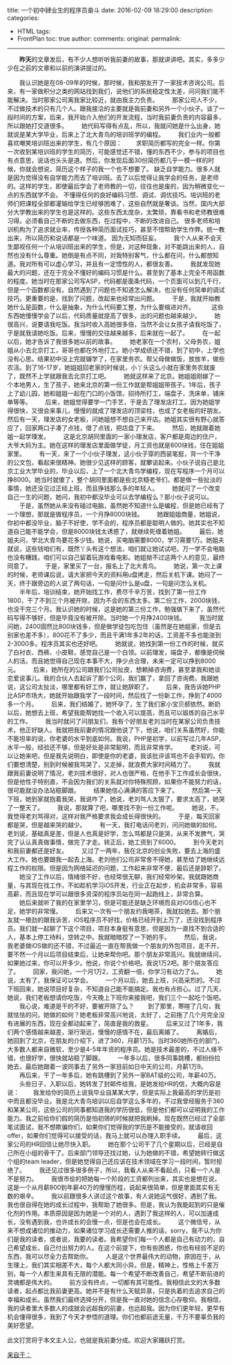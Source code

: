 title: 一个初中肄业生的程序员奋斗
date: 2016-02-09 18:29:00
description: 
categories:
- HTML
tags:
- FrontPlan
toc: true
author: 
comments:
original:
permalink: 
---
　　**昨天**的文章发后，有不少人想听听我前妻的故事，那就讲讲吧。其实，多多少少在之前的文章和以前的演讲提过的。
<!-- more -->
　　我认识她是在08-09年的时候，那时候，我和朋友开了一家技术咨询公司。后来，有一家做积分之类的网站找到我们，说他们的系统稳定性太差，问问我们能不能解决。当时那家公司离我家比较近，就由我主力负责。
　　那家公司人不少，不过做技术的只有几个人。跟我接洽的主要就是我前妻和另外一个小伙子。谈了一段时间的方案，后来，我开始介入他们的开发流程，当时我前妻负责的内容最多，所以跟她打交道很多。
　　她代码写得有点乱，所以，我就问她是什么出身，她就说是某大学毕业，后来上了北大青鸟的培训班学的编程。
　　我们业内一般都喜欢嘲笑培训班出来的学生，有几个原因：
　　求职简历都写的完全一样。你第一次收到某培训班的学生的简历，可能感觉还不错，懂的东西不少，参与的项目也有点意思，说话也头头是道。然后，你发现后面30份简历都几乎一模一样的时候，你就会想说，简历这个样子的我一个也不想要了。
缺乏自学能力。很多人就是因为觉得没有自学能力而去了培训班。去了以后觉得让我学会的任务，是老师的。这样的学生，即使最后学会了老师教的一切，往往也是废的，因为稍微变化一点的东西就学不会。
不懂得任何的良好编码习惯、调试、调优技巧。培训班的老师们把课程全部都灌输给学生已经够困难了，这些自然就是奢谈。当然，国内大部分大学教出来的学生也是这样的。这些东西太庞杂，太繁琐，靠看书和老师教很难习得。必须看自己不断的去做东西，在过程中，不断的改进自己。
很多老师和培训机构为了追求就业率，传授各种简历面试技巧，甚至不惜帮助学生作弊。统一教出来，所以简历和说话都是一个味道。
因为无知而狂妄。
　　我个人从来不会天生鄙视任何一个从培训班出来的学生，但是，对这种现象，对不能跳出来的人，自然也没有什么尊重。她倒是有点不同，对我特别客气，什么都在问，什么都想知道。我对所有可以虚心学习，并且有一定悟性的人，都很友善。
　　我就发现她最大的问题，还在于完全不懂好的编码习惯是什么。甚至到了基本上完全不用函数的程度。她当时在那家公司写ASP，代码都是面条代码，一个页面可以到几千行，但是一个函数都没有。自然遇到了问题也不知道怎么解决，也没有任何简单的调试技巧。更重要的是，找到了问题，改起来也经常出问题。
　　于是，我就开始教她什么是函数，什么是抽象，为什么代码要工整，为什么要缩进对齐。　
　　这些东西她慢慢学会了以后，代码质量就提高了很多，出的问题也越来越少。
　　她很高兴，说要请我吃饭。我当时收入高她很多倍，当然不会让女孩子请我吃饭了，于是就我请她吃饭。后来，慢慢的交往越来越多，后来就在一起了。
　　在一起以后，她才告诉了我很多她以前的故事。
　　她老家在一个农村，父母务农，姐姐从小去北京打工，哥哥也都在外地打工。她小学成绩还不错，到了初中，上学也没有心思。结果初中没上完就辍学了，在家里务农。帮父母做做饭，放放羊，做些农活。到了16-17岁，她姐姐回老家的时候说，小丫头这么小就在家里务农就废了，既然不上学就跟我去北京打工吧。
　　她就这样来了北京。她姐姐刚嫁了一个本地男人，生了孩子，她来北京的第一份工作就是帮姐姐带孩子。1年后，孩子上了幼儿园，她和姐姐一起在门口的小饭馆，招待所打工，端盘子，洗床单，铺床单等等。
　　后来，她姐觉得要学一门手艺，于是去了理发店打工。因为她姐学得很快，又很会来事儿，慢慢的就成了理发店的顶梁柱，也成了女老板的好朋友。然后有一天，理发店的女老板，问她姐想不想自己来开店。她姐其实很有野心就答应了，回家两口子凑了点钱，借了点钱，把店盘了下来。
　　然后，她就跟着她姐一起学理发。
　　这是北京胡同里面的一家小理发店，客户都是周边的住户，大爷大妈为主。她在这样的理发店里面做学徒，月工资也就是800块钱，住在姐姐家里。
　　有一天，来了一个小伙子理发，这小伙子穿的西装笔挺，背一个干净的公文包，看起来很精神。她很少见这样的顾客，就攀谈起来。小伙子说自己是北京工业大学毕业的，毕业以后，上了一个北大青鸟学编程，现在写程序一个月可以挣8000。她当时就傻了，整个胡同里面都是些北京糙老爷们，都是做一些扯淡的事情，她还没见过正经上班，而且挣钱那么多的年轻人。
　　她就问了一个改变自己一生的问题，她问，我初中都没毕业可以去学编程么？那小伙子说可以。
　　于是，虽然她从来没有碰过电脑，虽然她不知道什么是编程，但是她已经有了一个理想，那就是做程序员，一个月挣8000块钱。
　　她跟姐姐商量，她姐说，你初中都没毕业，脑子不好使，学不会的，程序员都是聪明人做的。她其实也不知道自己能不能学会，但是8000块钱太诱惑了，就继续死缠着她姐。
　　最后，她姐夫问，学北大青鸟要花多少钱。她说，买电脑需要8000，学习需要1万。她姐夫就说，这些钱咱们有，既然丫头有这个想法，咱们就让她试试吧，万一学不会电脑也没有糟践，咱们可以自己留着玩游戏看电影。她姐拗不过这两个人的意见，最终同意了。
　　于是，家里买了一台，报名上了北大青鸟。
　　她说，第一次上课的时候，老师课后说，请大家把今天的资料用u盘拷走，然后关机下课。她闷了一天，终于跟旁边的人说了两句话，一句是问什么是u盘，一句是问怎么关机。
　　半年后，培训结束，她开始找工作，费尽千辛万苦，找到了第一份工作1800，干了不到三个月被开除，因为不会的东西太多。第二份工作，2000块钱，也没干完三个月。我认识她的时候，这是她的第三份工作，勉强做下来了，虽然代码写得不够好，但是毕竟没有被开除。当时她一个月挣2400块钱。
　　我当时就问她，2400固然比800块钱多，但是做学徒包吃包住（虽然是在她姐家，但是去别家也差不多），800花不了多少，而且干满1年多2年的话，工资差不多也能涨到2-3000多。程序员其实也还好吧。
　　她就说，她找到第一份工作的时候，就买了白衬衣、西裤、小皮鞋，感觉自己是一个白领。以前理发，端盘子，都像是伺候人的活。而且她觉得自己现在本事不大，挣少点合理，未来一定可以挣到8000元。
　　后来，她所在的公司跟我们公司扯皮，想赖掉咨询费，甚至拿我和她谈恋爱说事儿。我的合伙人去起诉了那个公司，我们赢了，拿回了咨询费。我跟她说，这公司太扯淡，哪里都有好工作，就让她辞职了。
　　后来，我告诉她PHP比ASP市场大，她就开始跟我学了一段时间，然后找了一份新工作，挣到了4000多一个月。
　　后来，我们结婚了，她怀孕了，生了我们家小宝贝郝依然。断奶以后，她想去上班，希望我能帮她找一个收入可以提高，而且可以锻炼的自己水平的工作。
　　我当时就问了问朋友们，我有个好朋友老刘当时在某家公司负责技术，他正好缺人。我就把我前妻的情况跟他说了下，他说，咱们关系虽然好，你能不能坦率的说，你老婆的水平到底如何。我说，PHP是初学，以前写过几年ASP，水平一般，经验还不够，但是好处是非常聪明，而且非常肯学。
　　老刘说，可以让她来吧，但是我先说明白，即使是你的老婆，我该批评该骂也不会手软的。你们要想清楚，别到时候被我骂哭了，又走掉，就浪费大家时间精力了。
　　我就跟我前妻说明了情况，老刘技术很好，对人也很严格，在他手下工作成长会很快，但是他性子特别直，不会因为我们的关系就对你特殊照顾，如果你不能努力的话，很可能就没办法站稳脚跟。
　　结果她信心满满的答应下来了。
　　然后第一天下班，她到家就抱着我哭，我说咋了，她说，老刘骂人太狠了，要求太高了，她哭了一整天了。
　　我说，那就算了吧，哪里找不到一份工作呢。
　　她说，不，我觉得老刘骂得对，这样对我严格要求我会成长得很快的。
　　于是，每天回家都是哭，但是越来哭的越少。
　　有一天，我打电话问老刘，问问她做的如何。老刘说，基础真是差，但是人也真是好学，怎么骂都是只是哭，从来不发脾气，哭完了认认真真做事情，做完了才走。转正后，她工资到了6000。
　　到今天老刘和我前妻都还是好友。
　　又过了一两年，我在北京的创业失败，要去上海的盛大工作。她也要跟我一起去上海。老刘他们公司非常舍不得她，甚至给了她继续远程工作的权限。但是因为网络延迟的问题，工作起来非常不便，最后还是辞职了。
　　她没了工作以后，情绪很不好，也经常很无聊，我们经常吵架。我就跟她商量，与其现在找工作，不如趁机学习iOS开发，行业正在起步，机会非常多，容易高薪，而且现在学可以跟很多资深的程序员站在同一起跑线上，非常合算。
　　她后来就听了我的在家里学习，但是可能还是缺乏环境而且对iOS信心也不足，她学的非常慢。
　　后来又一次有一个朋友约我喝茶，我就拉她去。那个朋友就一根劲的跟我诉苦，iOS程序员不好找，价格已经开到上万了，还没找到程序员。我们就一起聊了下这个项目，项目本身挺有意思，但是因为一直找不到合适的人，基本上停工待料，空转之中。我就暗暗捏了一下她的手。
　　然后，我说，我老婆做iOS做的还不错，不过最近一直在帮我做一个朋友的外包项目，走不开，要不然一个月以后项目结束后，让她来帮你吧。那个朋友非常高兴。我就继续问，如果她过来，你可以开多少。他说，你说个价格吧。我说1万2吧。那个朋友答应了。
　　回家，我问她，一个月1万2，工资翻一倍，你学习有动力了么。
　　她说，太有了，我保证可以学会。
　　一个月以后，她去上班，兴高采烈的。不过下班回来，她说项目好复杂，不知道自己能不能搞定。我也有点担心。过了几天，她说，我们老板想请你吃饭，今天晚上下班你来接我吧，我们三个一起吃个饭吧。
　　我心说，难道是干的不好，要被开除了么？
　　到了那里，寒暄了几句，我就怯怯的问，她做的如何？她老板非常高兴地说，太好了，之前拖了几个月完全没有进展的东西，现在全都动起来了，简直是我的救星。
　　后来又过了1年多，我们两个感情越来越差，渐行渐远，慢慢的感情不在，最后离婚了。
　　离婚后，她回到了北京，在朋友的介绍下，进了360，月薪1万5。当时360她所在的部门，大多数人都来自微软，至少是4-5年年资的程序员。她是技术最差的，不过人缘不错，也很好学，很快就站稳了脚跟。
　　一年多以后，很多同事跳槽，都纷纷拉她去，最后她跟着一波同事去了另外一家目前如日中天的公司，月薪1万9。
　　再后来，干了一年多后，她有跳槽到了另外一家BAT级的公司，年薪40万。
　　头些日子，入职以后，她转发了封邮件给我，是她发给HR的信，大概内容是说：
　　我发给你的简历上说我毕业自某某大学，但是实际上我最高的学历是初中而且都没毕业。我是北大青鸟培训以后自学这么多年的，不过我曾经服务于360和某某公司，这些公司的同事都知道我的学历很低，但是他们都可以证明我的工作能力。我之前给你们假的简历是怕初筛的时候就把我刷掉。现在既然已经过了全部笔试面试，我不想欺骗你们，如果你们觉得我的学历是不能接受的，就请收回offer，如果你们觉得可以接受的话，我马上就可以办理入职手续。
　　最后，这家公司的HR回信让她尽快入职。
　　她在那个公司干了几个星期以后，已经是自己所在小组的骨干了。后来部门领导还找过她，认为她做的不错，希望她转行做这个组的team leader，但是她觉得自己还应该在技术领域在学习一段时间，暂时拒绝了。
　　我还见过很多很多例子，所以，我看人从来不看起点，只看一个人是不是努力。
　　我很市侩的把她每一个阶段的工资都列出来，其实也是想在说，这是一个从月薪800到年薪40万的慢慢历程，说起来很简单，但是里面其实有无数的艰辛。
　　我以前跟很多人讲过这个故事，有人说她运气很好，遇到了我。我也很自得在她的成长过程中，我帮助了她很多。但是，我认为我能起到的只是催化剂的作用。本质原因是因为她是一个对的人，遇到了我这样的人，可以加速成长，没有遇到我，也许成长的会慢一点，但是也会在成长。
　　这个微信号，从来不想成诸位的推动力，如果诸位学习成长还需要人推的话，sorry，我不认为你们是我的读者，或者说，我要的读者。我希望你们每一个人都是自己有动力的，自己希望成长，自己付出努力的人。在这个前提下，你有些困惑，你也有经验不足的东西，我可以尽全力去帮助你。
　　人是这个世界最伟大的动物，原因在于，从生理上，我们其实相差不大，每个人都大同小异。但是，精神上，性格上千差万别，每一个人都生来具有无限的潜能。每一个希望不断改善自己，希望不断前进的灵魂都是伟大的。
　　前方没有终点，一切都有其可能性。我相信此文的大多数读者，起点都比我前妻更高。她并不是有什么天赋异禀，只是执着的去追求自己的幸福和成长。虽然我们最终选择分开，但是我一直对她的信念心存敬仰。我相信，我的读者里大多数人的成就会远超我的前妻，也远超我。因为你们更年轻，更早有机会懂得很多，我到了今天才参悟的道理。你们也都前途无量，千万不要辜负我的美好愿望。

此文打赏将于本文主人公，也就是我前妻分成。欢迎大家踊跃打赏。


[来自于：](http://mp.weixin.qq.com/s?__biz=MjM5MjUwNzIyMA==&mid=400060668&idx=1&sn=9064cf2be8b99bdfb0fdf9eba157eaf6&scene=23&srcid=1023T4YvC6lwNJPXA5YRCfoA#rd)